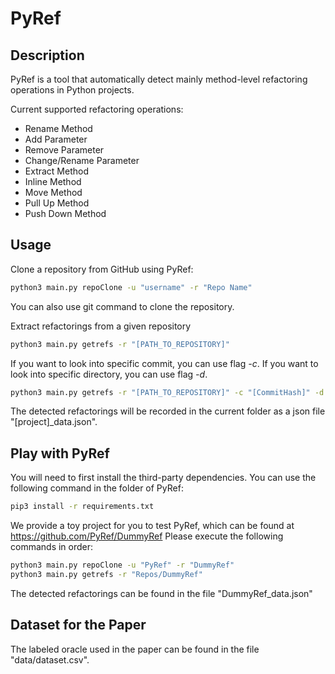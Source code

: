 # PyRef


## Description
PyRef is a tool that automatically detect mainly method-level refactoring operations in Python projects.

Current supported refactoring operations:
* Rename Method
* Add Parameter
* Remove Parameter
* Change/Rename Parameter
* Extract Method
* Inline Method
* Move Method
* Pull Up Method
* Push Down Method

## Usage

Clone a repository from GitHub using PyRef:

```sh
python3 main.py repoClone -u "username" -r "Repo Name"
```

You can also use git command to clone the repository.

Extract refactorings from a given repository

```sh
python3 main.py getrefs -r "[PATH_TO_REPOSITORY]"
```

If you want to look into specific commit, you can use flag *-c*.
If you want to look into specific directory, you can use flag *-d*.

```sh
python3 main.py getrefs -r "[PATH_TO_REPOSITORY]" -c "[CommitHash]" -d "[Directory]"
```

The detected refactorings will be recorded in the current folder as a json file "[project]_data.json".

## Play with PyRef
You will need to first install the third-party dependencies. You can use the following command in the folder of PyRef:

```sh
pip3 install -r requirements.txt
```

We provide a toy project for you to test PyRef, which can be found at https://github.com/PyRef/DummyRef
Please execute the following commands in order:

```sh
python3 main.py repoClone -u "PyRef" -r "DummyRef"
python3 main.py getrefs -r "Repos/DummyRef"
```

The detected refactorings can be found in the file "DummyRef_data.json"

## Dataset for the Paper

The labeled oracle used in the paper can be found in the file "data/dataset.csv".